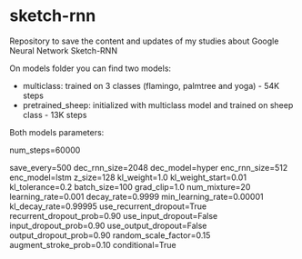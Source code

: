 # sketch-rnn
Repository to save the content and updates of my studies about Google Neural Network Sketch-RNN

On models folder you can find two models:
- multiclass: trained on 3 classes (flamingo, palmtree and yoga) - 54K steps
- pretrained_sheep: initialized with multiclass model and trained on sheep class - 13K steps

Both models parameters:

num_steps=60000

save_every=500
dec_rnn_size=2048
dec_model=hyper
enc_rnn_size=512
enc_model=lstm
z_size=128
kl_weight=1.0
kl_weight_start=0.01
kl_tolerance=0.2
batch_size=100
grad_clip=1.0
num_mixture=20
learning_rate=0.001
decay_rate=0.9999
min_learning_rate=0.00001
kl_decay_rate=0.99995
use_recurrent_dropout=True
recurrent_dropout_prob=0.90
use_input_dropout=False
input_dropout_prob=0.90
use_output_dropout=False
output_dropout_prob=0.90
random_scale_factor=0.15
augment_stroke_prob=0.10
conditional=True

